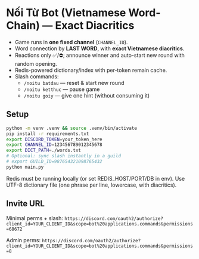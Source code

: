 
# Nối Từ Bot (Vietnamese Word-Chain) — Exact Diacritics

- Game runs in **one fixed channel** (`CHANNEL_ID`).
- Word connection by **LAST WORD**, with **exact Vietnamese diacritics**.
- Reactions only ✅/⛔; announce winner and auto-start new round with random opening.
- Redis-powered dictionary/index with per-token remain cache.
- Slash commands:
  - `/noitu batdau` — reset & start new round
  - `/noitu ketthuc` — pause game
  - `/noitu goiy` — give one hint (without consuming it)

## Setup

```bash
python -m venv .venv && source .venv/bin/activate
pip install -r requirements.txt
export DISCORD_TOKEN=your_token_here
export CHANNEL_ID=123456789012345678
export DICT_PATH=./words.txt
# Optional: sync slash instantly in a guild
# export GUILD_ID=987654321098765432
python main.py
```

Redis must be running locally (or set REDIS_HOST/PORT/DB in env). Use UTF-8 dictionary file (one phrase per line, lowercase, with diacritics).

## Invite URL
Minimal perms + slash:
`https://discord.com/oauth2/authorize?client_id=YOUR_CLIENT_ID&scope=bot%20applications.commands&permissions=68672`

Admin perms:
`https://discord.com/oauth2/authorize?client_id=YOUR_CLIENT_ID&scope=bot%20applications.commands&permissions=8`
